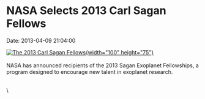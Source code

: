 NASA Selects 2013 Carl Sagan Fellows
====================================

Date: 2013-04-09 21:04:00

[![The 2013 Carl Sagan
Fellows](http://www.jpl.nasa.gov/images/universe/20130409/sagan20130409-th.jpg){width="100"
height="75"}](http://www.jpl.nasa.gov/news/news.cfm?release=2013-128&rn=news.xml&rst=3758)\
\
NASA has announced recipients of the 2013 Sagan Exoplanet Fellowships, a
program designed to encourage new talent in exoplanet research.

\
\
